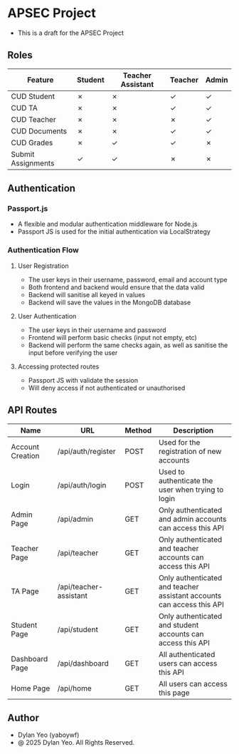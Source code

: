 # APSEC Project
- This is a draft for the APSEC Project

## Roles

| Feature               | Student   | Teacher Assistant        | Teacher   | Admin     |
|-----------------------|-----------|-----------|-----------|-----------|
| CUD Student           | &cross;   | &cross;   | &check;   | &check;   |
| CUD TA                | &cross;   | &cross;   | &check;   | &check;   |
| CUD Teacher           | &cross;   | &cross;   | &cross;   | &check;   |
| CUD Documents         | &cross;   | &cross;   | &check;   | &check;   |
| CUD Grades            | &cross;   | &check;   | &check;   | &cross;   |
| Submit Assignments    | &check;   | &check;   | &cross;   | &cross;   |

## Authentication

### Passport.js
- A flexible and modular authentication middleware for Node.js
- Passport JS is used for the initial authentication via LocalStrategy

### Authentication Flow
1. User Registration
    - The user keys in their username, password, email and account type
    - Both frontend and backend would ensure that the data valid
    - Backend will sanitise all keyed in values
    - Backend will save the values in the MongoDB database

2. User Authentication
    - The user keys in their username and password
    - Frontend will perform basic checks (input not empty, etc)
    - Backend will perform the same checks again, as well as sanitise the input before verifying the user
    
3. Accessing protected routes
    - Passport JS with validate the session
    - Will deny access if not authenticated or unauthorised

## API Routes
| Name              | URL                    | Method | Description                                                           |
|-------------------|------------------------|--------|-----------------------------------------------------------------------|
| Account Creation  | /api/auth/register     | POST   | Used for the registration of new accounts                             |
| Login             | /api/auth/login        | POST   | Used to authenticate the user when trying to login                    |
| Admin Page        | /api/admin             | GET    | Only authenticated and admin accounts can access this API             |
| Teacher Page      | /api/teacher           | GET    | Only authenticated and teacher accounts can access this API           |
| TA Page           | /api/teacher-assistant | GET    | Only authenticated and teacher assistant accounts can access this API |
| Student Page      | /api/student           | GET    | Only authenticated and student accounts can access this API           |
| Dashboard Page    | /api/dashboard         | GET    | All authenticated users can access this API                           |
| Home Page         | /api/home              | GET    | All users can access this page                                        |

## Author
- Dylan Yeo (yaboywf)
- @ 2025 Dylan Yeo. All Rights Reserved.
